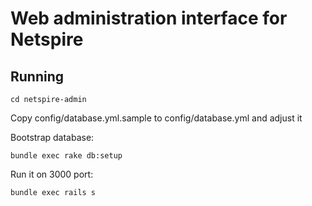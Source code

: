 Web administration interface for Netspire 
=========================================

Running
-------

    cd netspire-admin

Copy config/database.yml.sample to config/database.yml and adjust it

Bootstrap database:

    bundle exec rake db:setup

Run it on 3000 port:

    bundle exec rails s
